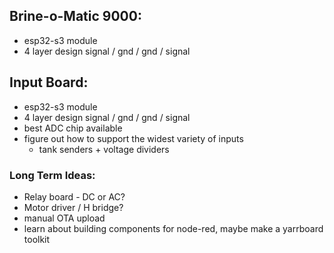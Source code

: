 ## Brine-o-Matic 9000:
  * esp32-s3 module
  * 4 layer design signal / gnd / gnd / signal
  

## Input Board:
  * esp32-s3 module
  * 4 layer design signal / gnd / gnd / signal
  * best ADC chip available
  * figure out how to support the widest variety of inputs
    * tank senders + voltage dividers

### Long Term Ideas:
  * Relay board - DC or AC?
  * Motor driver / H bridge?
  * manual OTA upload
  * learn about building components for node-red, maybe make a yarrboard toolkit